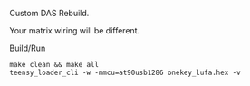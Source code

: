 Custom DAS Rebuild.

Your matrix wiring will be different.

Build/Run

```
make clean && make all
teensy_loader_cli -w -mmcu=at90usb1286 onekey_lufa.hex -v
```